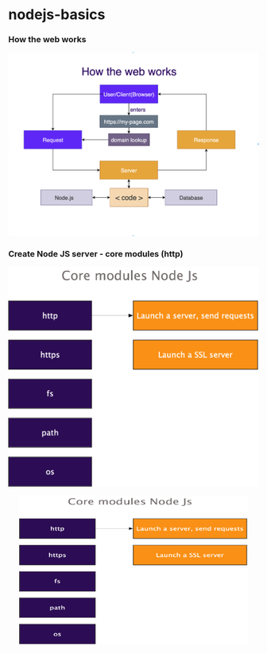 # nodejs-basics

### How the web works 

![how-the-web-works](https://github.com/anitamiring/nodejs-basics/blob/master/how-the-web-works.png)

### Create Node JS server - core modules (http)

![core-modules](https://github.com/anitamiring/nodejs-basics/blob/master/Core_modules.png)

<p align="center">
  <img width="460" height="300" src="https://github.com/anitamiring/nodejs-basics/blob/master/Core_modules.png">
</p>
